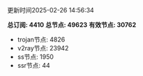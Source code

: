 更新时间2025-02-26 14:56:34

**总订阅: 4410**
**总节点: 49623**
**有效节点: 30762**
- trojan节点: 4826
- v2ray节点: 23942
- ss节点: 1950
- ssr节点: 44
